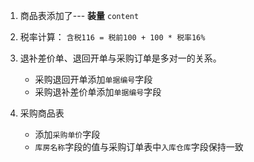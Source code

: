 1. 商品表添加了--- **装量** `content`

2. 税率计算：
`含税116 = 税前100 + 100 * 税率16%`
3. 退补差价单、退回开单与采购订单是多对一的关系。
    - 采购退回开单添加`单据编号`字段
    - 采购退补差价单添加`单据编号`字段
4. 采购商品表
    - 添加`采购单价`字段
    - `库房名称`字段的值与采购订单表中`入库仓库`字段保持一致



